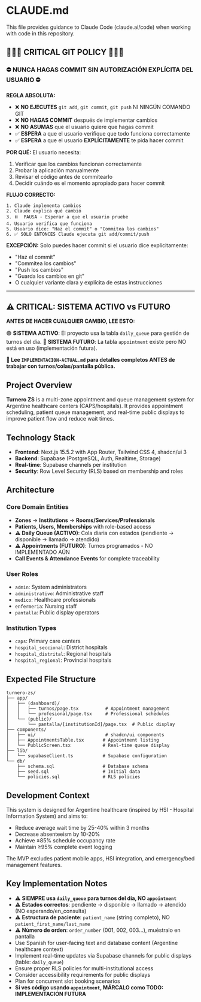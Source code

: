 # CLAUDE.md

This file provides guidance to Claude Code (claude.ai/code) when working with code in this repository.

## 🚨🚨🚨 CRITICAL GIT POLICY 🚨🚨🚨

### ⛔ NUNCA HAGAS COMMIT SIN AUTORIZACIÓN EXPLÍCITA DEL USUARIO ⛔

**REGLA ABSOLUTA:**
- ❌ **NO EJECUTES** `git add`, `git commit`, `git push` NI NINGÚN COMANDO GIT
- ❌ **NO HAGAS COMMIT** después de implementar cambios
- ❌ **NO ASUMAS** que el usuario quiere que hagas commit
- ✅ **ESPERA** a que el usuario verifique que todo funciona correctamente
- ✅ **ESPERA** a que el usuario **EXPLÍCITAMENTE** te pida hacer commit

**POR QUÉ:**
El usuario necesita:
1. Verificar que los cambios funcionan correctamente
2. Probar la aplicación manualmente
3. Revisar el código antes de commitearlo
4. Decidir cuándo es el momento apropiado para hacer commit

**FLUJO CORRECTO:**
```
1. Claude implementa cambios
2. Claude explica qué cambió
3. ⏸️  PAUSA - Esperar a que el usuario pruebe
4. Usuario verifica que funciona
5. Usuario dice: "Haz el commit" o "Commitea los cambios"
6. ✅ SOLO ENTONCES Claude ejecuta git add/commit/push
```

**EXCEPCIÓN:**
Solo puedes hacer commit si el usuario dice explícitamente:
- "Haz el commit"
- "Commitea los cambios"
- "Push los cambios"
- "Guarda los cambios en git"
- O cualquier variante clara y explícita de estas instrucciones

---

## ⚠️ CRITICAL: SISTEMA ACTIVO vs FUTURO

**ANTES DE HACER CUALQUIER CAMBIO, LEE ESTO:**

🟢 **SISTEMA ACTIVO**: El proyecto usa la tabla `daily_queue` para gestión de turnos del día.
🔴 **SISTEMA FUTURO**: La tabla `appointment` existe pero NO está en uso (implementación futura).

**📖 Lee `IMPLEMENTACION-ACTUAL.md` para detalles completos ANTES de trabajar con turnos/colas/pantalla pública.**

## Project Overview

**Turnero ZS** is a multi-zone appointment and queue management system for Argentine healthcare centers (CAPS/hospitals). It provides appointment scheduling, patient queue management, and real-time public displays to improve patient flow and reduce wait times.

## Technology Stack

- **Frontend**: Next.js 15.5.2 with App Router, Tailwind CSS 4, shadcn/ui 3
- **Backend**: Supabase (PostgreSQL, Auth, Realtime, Storage)
- **Real-time**: Supabase channels per institution
- **Security**: Row Level Security (RLS) based on membership and roles

## Architecture

### Core Domain Entities
- **Zones** → **Institutions** → **Rooms/Services/Professionals**
- **Patients, Users, Memberships** with role-based access
- **⚠️ Daily Queue (ACTIVO)**: Cola diaria con estados (pendiente → disponible → llamado → atendido)
- **⚠️ Appointments (FUTURO)**: Turnos programados - NO IMPLEMENTADO AÚN
- **Call Events & Attendance Events** for complete traceability

### User Roles
- `admin`: System administrators
- `administrativo`: Administrative staff
- `medico`: Healthcare professionals
- `enfermeria`: Nursing staff
- `pantalla`: Public display operators

### Institution Types
- `caps`: Primary care centers
- `hospital_seccional`: District hospitals
- `hospital_distrital`: Regional hospitals
- `hospital_regional`: Provincial hospitals

## Expected File Structure

```
turnero-zs/
├── app/
│   ├── (dashboard)/
│   │   ├── turnos/page.tsx          # Appointment management
│   │   └── profesional/page.tsx     # Professional schedules
│   └── (public)/
│       └── pantalla/[institutionId]/page.tsx  # Public display
├── components/
│   ├── ui/                          # shadcn/ui components
│   ├── AppointmentsTable.tsx       # Appointment listing
│   └── PublicScreen.tsx            # Real-time queue display
├── lib/
│   └── supabaseClient.ts           # Supabase configuration
└── db/
    ├── schema.sql                  # Database schema
    ├── seed.sql                    # Initial data
    └── policies.sql                # RLS policies
```

## Development Context

This system is designed for Argentine healthcare (inspired by HSI - Hospital Information System) and aims to:
- Reduce average wait time by 25-40% within 3 months
- Decrease absenteeism by 10-20%
- Achieve ≥85% schedule occupancy rate
- Maintain ≥95% complete event logging

The MVP excludes patient mobile apps, HSI integration, and emergency/bed management features.

## Key Implementation Notes

- ⚠️ **SIEMPRE usa `daily_queue` para turnos del día, NO `appointment`**
- ⚠️ **Estados correctos**: pendiente → disponible → llamado → atendido (NO esperando/en_consulta)
- ⚠️ **Estructura de paciente**: `patient_name` (string completo), NO `patient_first_name/last_name`
- ⚠️ **Número de orden**: `order_number` (001, 002, 003...), muéstralo en pantalla
- Use Spanish for user-facing text and database content (Argentine healthcare context)
- Implement real-time updates via Supabase channels for public displays (table: `daily_queue`)
- Ensure proper RLS policies for multi-institutional access
- Consider accessibility requirements for public displays
- Plan for concurrent slot booking scenarios
- **Si ves código usando `appointment`, MÁRCALO como TODO: IMPLEMENTACIÓN FUTURA**